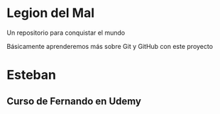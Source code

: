 # Legion del Mal
Un repositorio para conquistar el mundo

Básicamente aprenderemos más sobre Git y GitHub con este proyecto


# Esteban


## Curso de Fernando en Udemy
